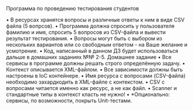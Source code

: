 Программа по проведению тестирования студентов

• В ресурсах хранятся вопросы и различные ответы к ним в виде
CSV файла (5 вопрсов).
• Программа должна спросить у пользователя фамилию и имя,
спросить 5 вопросов из CSV-файла и вывести результат
тестирования.
• Вопросы могут быть с выбором из нескольких вариантов или со
свободным ответом - на Ваше желание и усмотрение.
• Код, написанный в данном ДЗ будет использоваться дальше в
домашних заданиях №№ 2-5.
Домашнее задание
• Все сервисы в программе должны решать строго определённую
задачу.
• Контекст описывается XML-файлом.
• Все зависимости должны быть настроены в IoC контейнере.
• Имя ресурса с вопросами (CSV-файла) необходимо
захардкодить в XML-файле с контекстом.
• CSV с вопросами читается именно как ресурс, а не как файл.
• Scanner и стандартные типы в контекст класть не нужно!
• *Опционально: сервисы, по возможности, покрыть Unit-тестами.